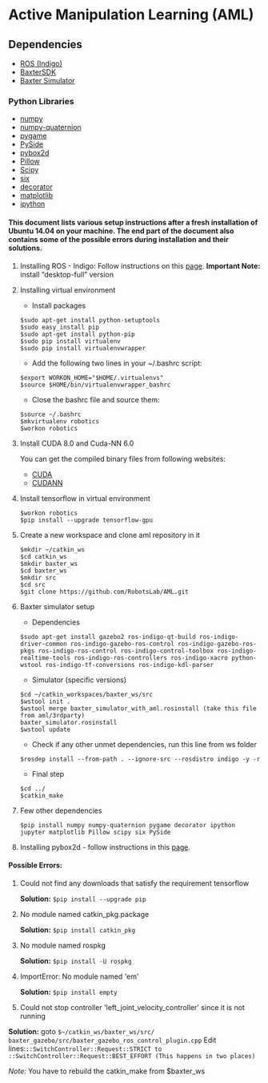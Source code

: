# Active Manipulation Learning (AML) 


## Dependencies

* [ROS (Indigo)](http://wiki.ros.org/indigo/Installation/Ubuntu)
* [BaxterSDK](http://sdk.rethinkrobotics.com/wiki/Hello_Baxter)
* [Baxter Simulator](http://sdk.rethinkrobotics.com/wiki/Simulator_Installation)

### Python Libraries

* [numpy](http://www.numpy.org/)
* [numpy-quaternion](https://pypi.python.org/pypi/numpy-quaternion)
* [pygame](http://www.pygame.org/download.shtml)
* [PySide](https://pypi.python.org/pypi/PySide/1.2.4)
* [pybox2d](https://github.com/pybox2d/pybox2d)
* [Pillow](https://pypi.python.org/pypi/Pillow/4.1.1)
* [Scipy](https://pypi.python.org/pypi/scipy/0.19.0)
* [six](https://pypi.python.org/pypi/six/1.10.0)
* [decorator](https://pypi.python.org/pypi/decorator/4.0.11)
* [matplotlib](https://pypi.python.org/pypi/matplotlib/2.0.1)
* [ipython](https://pypi.python.org/pypi/ipython/6.0.0)

#### This document lists various setup instructions after a fresh installation of Ubuntu 14.04 on your machine. The end part of the document also contains some of the possible errors during installation and their solutions.

1. Installing ROS - Indigo: Follow instructions on this [page](http://wiki.ros.org/indigo/Installation/Ubuntu).
**Important Note:** install  “desktop-full” version

2. Installing virtual environment

	* Install packages 
	```
	$sudo apt-get install python-setuptools
	$sudo easy_install pip
	$sudo apt-get install python-pip
	$sudo pip install virtualenv
	$sudo pip install virtualenvwrapper
	```

	* Add the following two lines in your ~/.bashrc script:
	```
	$export WORKON_HOME="$HOME/.virtualenvs"
	$source $HOME/bin/virtualenvwrapper_bashrc
	```
	* Close the bashrc file and source them:
	```
	$source ~/.bashrc
	$mkvirtualenv robotics
	$workon robotics
	```
     
3. Install CUDA 8.0 and Cuda-NN 6.0
    
    You can get the compiled binary files from following websites:
    
    * [CUDA](https://developer.nvidia.com/cuda-downloads)
    * [CUDANN](https://developer.nvidia.com/cudnn)

4. Install tensorflow in virtual environment 
	```
	$workon robotics
	$pip install --upgrade tensorflow-gpu
	```


5. Create a new workspace and clone aml repository in it
	```
	$mkdir ~/catkin_ws
	$cd catkin_ws
	$mkdir baxter_ws
	$cd baxter_ws
	$mkdir src
	$cd src
	$git clone https://github.com/RobotsLab/AML.git
	```

6. Baxter simulator setup

 	* Dependencies
	```
	$sudo apt-get install gazebo2 ros-indigo-qt-build ros-indigo-driver-common ros-indigo-gazebo-ros-control ros-indigo-gazebo-ros-pkgs ros-indigo-ros-control ros-indigo-control-toolbox ros-indigo-realtime-tools ros-indigo-ros-controllers ros-indigo-xacro python-wstool ros-indigo-tf-conversions ros-indigo-kdl-parser
	```

	* Simulator (specific versions)
	```
	$cd ~/catkin_workspaces/baxter_ws/src
	$wstool init .
	$wstool merge baxter_simulator_with_aml.rosinstall (take this file from aml/3rdparty)
	baxter_simulator.rosinstall
	$wstool update
	```

   * Check if any other unmet dependencies, run this line from ws folder 
	```
	$rosdep install --from-path . --ignore-src --rosdistro indigo -y -r
	```

	* Final step
	```
	$cd ../
	$catkin_make
	```
       
7. Few other dependencies
           
	```
	$pip install numpy numpy-quaternion pygame decorator ipython jupyter matplotlib Pillow scipy six PySide
	```

8. Installing pybox2d - follow instructions in this [page](https://github.com/pybox2d/pybox2d/blob/master/INSTALL.md).
        
       
#### Possible Errors:

1. Could not find any downloads that satisfy the requirement tensorflow
   
   **Solution:**  ```$pip install --upgrade pip```

2. No module named catkin_pkg.package

   **Solution:** ```$pip install catkin_pkg```

3. No module named rospkg

   **Solution:** ```$pip install -U rospkg```

4. ImportError: No module named 'em'

   **Solution:** ```$pip install empty```

5. Could not stop controller 'left_joint_velocity_controller' since it is not running
  
  **Solution:** goto ```$~/catkin_ws/baxter_ws/src/ baxter_gazebo/src/baxter_gazebo_ros_control_plugin.cpp```
Edit lines:```::SwitchController::Request::STRICT to ::SwitchController::Request::BEST_EFFORT (This happens in two places)```

*Note:* You have to rebuild the catkin_make from $baxter_ws



